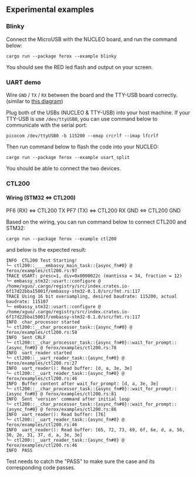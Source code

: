## Experimental examples
### Blinky
Connect the MicroUSB with the NUCLEO board, and run the command below:
```
cargo run --package ferox --example blinky
```

You should see the RED led flash and output on your screen.

### UART demo
Wire `GND` / `TX` / `RX` between the board and the TTY-USB board correctly. (similar to [this diagram](https://microcontrollerslab.com/wp-content/uploads/2021/12/STM32-with-FTDI-programmer-connection-diagram.jpg))

Plug both of the USBs (NUCLEO & TTY-USB) into your host machine. If your TTY-USB is use `/dev/ttyUSB0`, you can use command below to communicate with the serial port:
```
picocom /dev/ttyUSB0 -b 115200 --omap crcrlf --imap lfcrlf
```

Then run command below to flash the code into your NUCLEO:
```
cargo run --package ferox --example usart_split
```

You should be able to connect the two devices.

### CTL200

#### Wiring (STM32 <=> CTL200)
PF6 (RX) <=> CTL200 TX
PF7 (TX) <=> CTL200 RX
GND <=> CTL200 GND

Based on the wiring, you can run command below to connect CTL200 and STM32:
```shell
cargo run --package ferox --example ctl200
```

and below is the expected result:
```
INFO  CTL200 Test Starting!
└─ ctl200::____embassy_main_task::{async_fn#0} @ ferox/examples/ctl200.rs:97  
TRACE USART: presc=1, div=0x0000022c (mantissa = 34, fraction = 12)
└─ embassy_stm32::usart::configure @ /home/xguo/.cargo/registry/src/index.crates.io-6f17d22bba15001f/embassy-stm32-0.1.0/src/fmt.rs:117 
TRACE Using 16 bit oversampling, desired baudrate: 115200, actual baudrate: 115107
└─ embassy_stm32::usart::configure @ /home/xguo/.cargo/registry/src/index.crates.io-6f17d22bba15001f/embassy-stm32-0.1.0/src/fmt.rs:117 
INFO  char_processor started
└─ ctl200::__char_processor_task::{async_fn#0} @ ferox/examples/ctl200.rs:58  
INFO  Sent CRLF
└─ ctl200::__char_processor_task::{async_fn#0}::wait_for_prompt::{async_fn#0} @ ferox/examples/ctl200.rs:78  
INFO  uart_reader started
└─ ctl200::__uart_reader_task::{async_fn#0} @ ferox/examples/ctl200.rs:27  
INFO  uart_reader(): Read buffer: [d, a, 3e, 3e]
└─ ctl200::__uart_reader_task::{async_fn#0} @ ferox/examples/ctl200.rs:46  
INFO  Buffer content after wait_for_prompt: [d, a, 3e, 3e]
└─ ctl200::__char_processor_task::{async_fn#0}::wait_for_prompt::{async_fn#0} @ ferox/examples/ctl200.rs:81  
INFO  Sent 'version' command after initial loop
└─ ctl200::__char_processor_task::{async_fn#0}::wait_for_prompt::{async_fn#0} @ ferox/examples/ctl200.rs:86  
INFO  uart_reader(): Read buffer: [76]
└─ ctl200::__uart_reader_task::{async_fn#0} @ ferox/examples/ctl200.rs:46  
INFO  uart_reader(): Read buffer: [65, 72, 73, 69, 6f, 6e, d, a, 56, 30, 2e, 31, 37, d, a, 3e, 3e]
└─ ctl200::__uart_reader_task::{async_fn#0} @ ferox/examples/ctl200.rs:46  
INFO  PASS
```

Test needs to catch the "PASS" to make sure the case and its corresponding code passes.